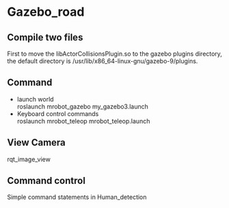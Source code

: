 # Gazebo_road
## Compile two files
First to move the libActorCollisionsPlugin.so to the gazebo plugins directory, the default directory is /usr/lib/x86_64-linux-gnu/gazebo-9/plugins.

## Command
* launch world  
roslaunch mrobot_gazebo my_gazebo3.launch
* Keyboard control commands  
roslaunch mrobot_teleop mrobot_teleop.launch
## View Camera
rqt_image_view
## Command control
Simple command statements in Human_detection
